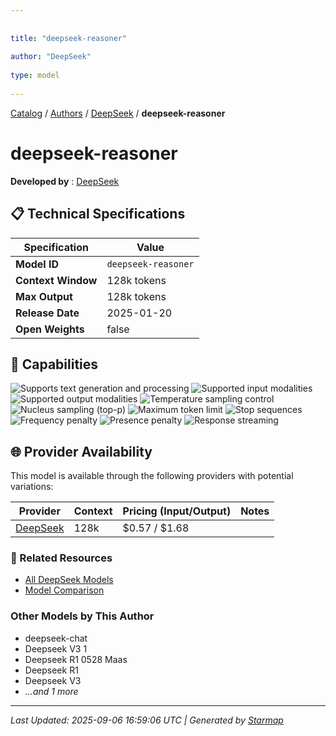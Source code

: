 ```yaml
---
  
  
title: "deepseek-reasoner"
  
author: "DeepSeek"
  
type: model
  
---
```

  
  
  
[Catalog](../../../..) / [Authors](../../..) / [DeepSeek](../..) / **deepseek-reasoner**
  
  
# deepseek-reasoner
  
**Developed by**
: 
[DeepSeek](../)
  
  
## 📋 Technical Specifications
  
| Specification | Value |
|---------|---------|
| **Model ID** | `deepseek-reasoner` |
| **Context Window** | 128k tokens |
| **Max Output** | 128k tokens |
| **Release Date** | 2025-01-20 |
| **Open Weights** | false |

  
## 🎯 Capabilities
  
![Supports text generation and processing](https://img.shields.io/badge/text-✓-blue) ![Supported input modalities](https://img.shields.io/badge/input-text-teal) ![Supported output modalities](https://img.shields.io/badge/output-text-cyan) ![Temperature sampling control](https://img.shields.io/badge/temperature-core-red) ![Nucleus sampling (top-p)](https://img.shields.io/badge/top__p-core-red) ![Maximum token limit](https://img.shields.io/badge/max__tokens-core-blue) ![Stop sequences](https://img.shields.io/badge/stop-core-blue) ![Frequency penalty](https://img.shields.io/badge/frequency__penalty-core-purple) ![Presence penalty](https://img.shields.io/badge/presence__penalty-core-purple) ![Response streaming](https://img.shields.io/badge/streaming-✓-cyan)
  
  
## 🌐 Provider Availability
  
This model is available through the following providers with potential variations:
  
  
| Provider | Context | Pricing (Input/Output) | Notes |
|---------|---------|---------|---------|
| [DeepSeek](../../../providers/deepseek/models/deepseek-reasoner.md) | 128k | $0.57 / $1.68 |  |

  
### 🔗 Related Resources
  
- [All DeepSeek Models](../)
- [Model Comparison](../../../../models/)
  
  
### Other Models by This Author
  
- deepseek-chat
- Deepseek V3 1
- Deepseek R1 0528 Maas
- Deepseek R1
- Deepseek V3
- _...and 1 more_
  
  
---
*Last Updated: 2025-09-06 16:59:06 UTC | Generated by [Starmap](https://github.com/agentstation/starmap)*